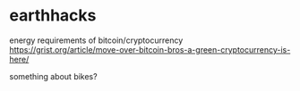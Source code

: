 # earthhacks

energy requirements of bitcoin/cryptocurrency
https://grist.org/article/move-over-bitcoin-bros-a-green-cryptocurrency-is-here/


something about bikes?


